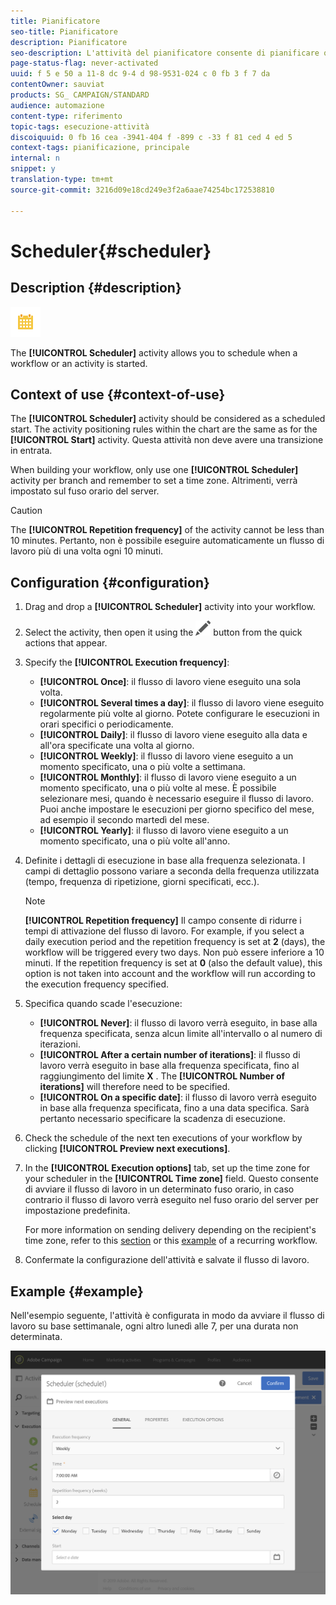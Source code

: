 ```yaml
---
title: Pianificatore
seo-title: Pianificatore
description: Pianificatore
seo-description: L'attività del pianificatore consente di pianificare quando un flusso di lavoro o un'attività viene avviata.
page-status-flag: never-activated
uuid: f 5 e 50 a 11-8 dc 9-4 d 98-9531-024 c 0 fb 3 f 7 da
contentOwner: sauviat
products: SG_ CAMPAIGN/STANDARD
audience: automazione
content-type: riferimento
topic-tags: esecuzione-attività
discoiquuid: 0 fb 16 cea -3941-404 f -899 c -33 f 81 ced 4 ed 5
context-tags: pianificazione, principale
internal: n
snippet: y
translation-type: tm+mt
source-git-commit: 3216d09e18cd249e3f2a6aae74254bc172538810

---
```



# Scheduler{#scheduler}

## Description {#description}

![](assets/scheduler.png)

The **[!UICONTROL Scheduler]** activity allows you to schedule when a workflow or an activity is started.

## Context of use {#context-of-use}

The **[!UICONTROL Scheduler]** activity should be considered as a scheduled start. The activity positioning rules within the chart are the same as for the **[!UICONTROL Start]** activity. Questa attività non deve avere una transizione in entrata.

When building your workflow, only use one **[!UICONTROL Scheduler]** activity per branch and remember to set a time zone. Altrimenti, verrà impostato sul fuso orario del server.

>[!CAUTION]
>
>The **[!UICONTROL Repetition frequency]** of the activity cannot be less than 10 minutes. Pertanto, non è possibile eseguire automaticamente un flusso di lavoro più di una volta ogni 10 minuti.

## Configuration {#configuration}

1. Drag and drop a **[!UICONTROL Scheduler]** activity into your workflow.
1. Select the activity, then open it using the ![](assets/edit_darkgrey-24px.png) button from the quick actions that appear.
1. Specify the **[!UICONTROL Execution frequency]**:

   * **[!UICONTROL Once]**: il flusso di lavoro viene eseguito una sola volta.
   * **[!UICONTROL Several times a day]**: il flusso di lavoro viene eseguito regolarmente più volte al giorno. Potete configurare le esecuzioni in orari specifici o periodicamente.
   * **[!UICONTROL Daily]**: il flusso di lavoro viene eseguito alla data e all'ora specificate una volta al giorno.
   * **[!UICONTROL Weekly]**: il flusso di lavoro viene eseguito a un momento specificato, una o più volte a settimana.
   * **[!UICONTROL Monthly]**: il flusso di lavoro viene eseguito a un momento specificato, una o più volte al mese. È possibile selezionare mesi, quando è necessario eseguire il flusso di lavoro. Puoi anche impostare le esecuzioni per giorno specifico del mese, ad esempio il secondo martedì del mese.
   * **[!UICONTROL Yearly]**: il flusso di lavoro viene eseguito a un momento specificato, una o più volte all'anno.

1. Definite i dettagli di esecuzione in base alla frequenza selezionata. I campi di dettaglio possono variare a seconda della frequenza utilizzata (tempo, frequenza di ripetizione, giorni specificati, ecc.).

   >[!NOTE]
   >
   >**[!UICONTROL Repetition frequency]** Il campo consente di ridurre i tempi di attivazione del flusso di lavoro. For example, if you select a daily execution period and the repetition frequency is set at **2** (days), the workflow will be triggered every two days. Non può essere inferiore a 10 minuti. If the repetition frequency is set at **0** (also the default value), this option is not taken into account and the workflow will run according to the execution frequency specified.

1. Specifica quando scade l'esecuzione:

   * **[!UICONTROL Never]**: il flusso di lavoro verrà eseguito, in base alla frequenza specificata, senza alcun limite all'intervallo o al numero di iterazioni.
   * **[!UICONTROL After a certain number of iterations]**: il flusso di lavoro verrà eseguito in base alla frequenza specificata, fino al raggiungimento del limite **X** . The **[!UICONTROL Number of iterations]** will therefore need to be specified.
   * **[!UICONTROL On a specific date]**: il flusso di lavoro verrà eseguito in base alla frequenza specificata, fino a una data specifica. Sarà pertanto necessario specificare la scadenza di esecuzione.

1. Check the schedule of the next ten executions of your workflow by clicking **[!UICONTROL Preview next executions]**.

1. In the **[!UICONTROL Execution options]** tab, set up the time zone for your scheduler in the **[!UICONTROL Time zone]** field. Questo consente di avviare il flusso di lavoro in un determinato fuso orario, in caso contrario il flusso di lavoro verrà eseguito nel fuso orario del server per impostazione predefinita.

   For more information on sending delivery depending on the recipient's time zone, refer to this [section](../../sending/using/sending-messages-at-the-recipient-s-time-zone.md) or this [example](../../automating/using/push-notification-delivery.md#sending-a-recurring-push-notification-with-a-workflow) of a recurring workflow.

1. Confermate la configurazione dell'attività e salvate il flusso di lavoro.

## Example {#example}

Nell'esempio seguente, l'attività è configurata in modo da avviare il flusso di lavoro su base settimanale, ogni altro lunedì alle 7, per una durata non determinata.

![](assets/wkf_scheduler_example.png)

